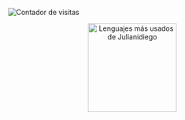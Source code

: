 
<!--- 
Julianidiego/Julianidiego is a ✨ special ✨ repository because its `README.md` (this file) appears on your GitHub profile.
You can click the Preview link to take a look at your changes.
--->
![Contador de visitas](https://komarev.com/ghpvc/?username=Julianidiego&base=1000)


<p align="center">
  <a href="https://github.com/anuraghazra/github-readme-stats">
    <img height="180" src="https://github-readme-stats.vercel.app/api/top-langs/?username=Julianidiego&layout=compact&count_private=true&theme=merko" alt="Lenguajes más usados de Julianidiego" />
  </a>
</p>

